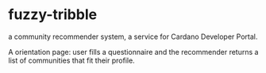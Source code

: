 # fuzzy-tribble
a community recommender system, a service for Cardano Developer Portal. 

A orientation page: user fills a questionnaire and the recommender returns a list of communities that fit their profile.